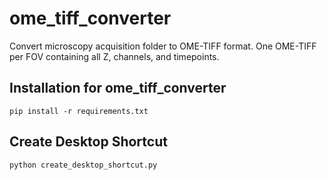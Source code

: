 # ome_tiff_converter
Convert microscopy acquisition folder to OME-TIFF format.
One OME-TIFF per FOV containing all Z, channels, and timepoints.

## Installation for ome_tiff_converter
```
pip install -r requirements.txt
```
## Create Desktop Shortcut
```
python create_desktop_shortcut.py
